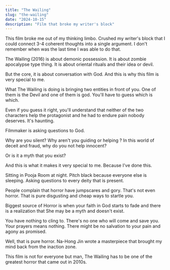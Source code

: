 ```yaml
---
title: "The Wailing"
slug: "the-wailing"
date: "2024-10-15"
description: "Film that broke my writer's block"
---
```


This film broke me out of my thinking limbo. Crushed my writer's block that I could connect 3-4 coherent thoughts into a single argument. I don't remember when was the last time I was able to do that.


The Wailing (2016) is about demonic possession. It is about zombie apocalypse type thing. It is about oriental rituals and their idea or devil.


But the core, it is about conversation with God. And this is why this film is very special to me.


What The Wailing is doing is bringing two entities in front of you. One of them is the Devil and one of them is god. You'll have to guess which is which.


Even if you guess it right, you'll understand that neither of the two characters help the protagonist and he had to endure pain nobody deserves. It's haunting.


Filmmaker is asking questions to God.


Why are you silent? Why aren't you guiding or helping ? In this world of deceit and fraud, why do you not help innocent?


Or is it a myth that you exist?


And this is what it makes it very special to me. Because I've done this.


Sitting in Pooja Room at night. Pitch black because everyone else is sleeping. Asking questions to every deity that is present.


People complain that horror have jumpscares and gory. That's not even horror. That is pure disgusting and cheap ways to startle you.


Biggest source of Horror is when your faith in God starts to fade and there is a realization that She may be a myth and doesn't exist.


You have nothing to cling to. There's no one who will come and save you. Your prayers means nothing. There might be no salvation to your pain and agony as promised.


Well, that is pure horror. Na-Hong Jin wrote a masterpiece that brought my mind back from the inaction zone.


This film is not for everyone but man, The Wailing has to be one of the greatest horror that came out in 2010s.
